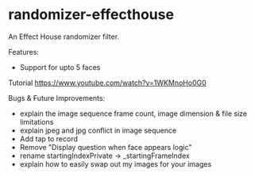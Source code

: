 # randomizer-effecthouse

An Effect House randomizer filter.

Features:
- Support for upto 5 faces

Tutorial https://www.youtube.com/watch?v=1WKMnoHo0G0


Bugs & Future Improvements:
- explain the image sequence frame count, image dimension & file size limitations
- explain jpeg and jpg conflict in image sequence
- Add tap to record
- Remove "Display question when face appears logic"
- rename startingIndexPrivate -> _startingFrameIndex
- explain how to easily swap out my images for your images

